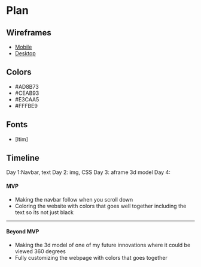 # Plan

## Wireframes
* [Mobile]()
* [Desktop]()

## Colors
* #AD8B73
* #CEAB93
* #E3CAA5
* #FFFBE9


## Fonts
* [Itim] <link href="https://fonts.google.com/specimen/Itim?preview.text=abcdefghijklmnopqrstuvwxyz&categoryFilters=Feeling:%2FExpressive%2FPlayful" rel="stylesheet">

## Timeline
Day 1:Navbar, text
Day 2: img, CSS
Day 3: aframe 3d model
Day 4: 

#### MVP

* Making the navbar follow when you scroll down
* Coloring the website with colors that goes well together including the text so its not just black

---

#### Beyond MVP

* Making the 3d model of one of my future innovations where it could be viewed 360 degrees
* Fully customizing the webpage with colors that goes together








<!-- DO NOT USE THIS YET

| Name | Glows | Grows |
| -------- | ------- | ------- |
|   |   |
|   |   |
|   |   |
|   |   |
|   |   |
|   |   |

-->
